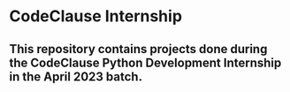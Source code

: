# CodeClause Internship

## This repository contains projects done during the CodeClause Python Development Internship in the April 2023 batch.
